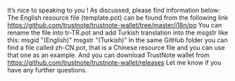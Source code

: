 It’s nice to speaking to you !
As discussed, please find information below:
The English resource file (template.pot) can be found from the following link https://github.com/trustnote/trustnote-wallet/tree/master/i18n/po
You can rename the file into tr-TR.pot and add Turkish translation into the msgstr like this: msgid "(English)" msgstr "(Turkish)"
In the same GitHub folder you can find a file called zh-CN.pot, that is a Chinese resource file and you can use that one as an example.
And you can download TrustNote wallet from https://github.com/trustnote/trustnote-wallet/releases
Let me know if you have any further questions.
